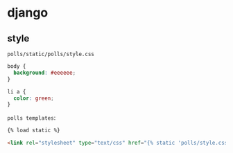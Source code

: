# django

## style

`polls/static/polls/style.css`

```css
body {
  background: #eeeeee;
}

li a {
  color: green;
}
```

`polls templates`:

```html
{% load static %}

<link rel="stylesheet" type="text/css" href="{% static 'polls/style.css' %}" />
```
